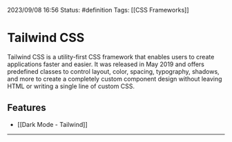2023/09/08 16:56
Status: #definition 
Tags: [[CSS Frameworks]]

# Tailwind CSS


Tailwind CSS is a utility-first CSS framework that enables users to create applications faster and easier. It was released in May 2019 and offers predefined classes to control layout, color, spacing, typography, shadows, and more to create a completely custom component design without leaving HTML or writing a single line of custom CSS.


## Features

- [[Dark Mode - Tailwind]]



---
